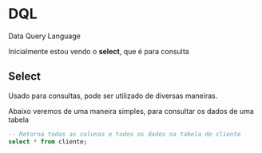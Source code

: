 # DQL

Data Query Language

Inicialmente estou vendo o **select**, que é para consulta

## Select

Usado para consultas, pode ser utilizado de diversas maneiras.

Abaixo veremos de uma maneira simples, para consultar os dados de uma tabela

```SQL
-- Retorna todas as colunas e todos os dados na tabela de cliente
select * from cliente;
```